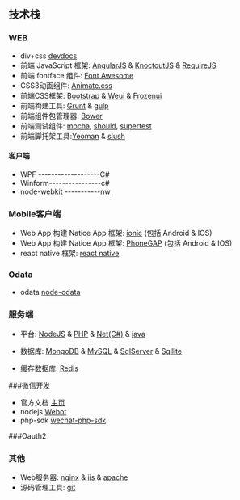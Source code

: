 ## 技术栈


### WEB
* div+css [devdocs](http://devdocs.io/)
* 前端 JavaScript 框架: [AngularJS](https://angularjs.org/) & [KnoctoutJS](http://learn.knockoutjs.com/) & [RequireJS](http://www.requirejs.cn/)
* 前端 fontface 组件: [Font Awesome](http://fortawesome.github.io/Font-Awesome/)
* CSS3动画组件: [Animate.css](http://daneden.github.io/animate.css/)
* 前端CSS框架: [Bootstrap](http://getbootstrap.com/) & [Weui](https://github.com/weui/weui) &  [Frozenui](http://frozenui.github.io/start.html)
* 前端构建工具: [Grunt](http://gruntjs.com/) & [gulp](http://www.gulpjs.com.cn/)
* 前端组件包管理器: [Bower](http://bower.io/)
* 前端测试组件: [mocha](https://github.com/mochajs/mocha), [should](https://github.com/tj/should.js), [supertest](https://github.com/tj/supertest)
* 前端脚托架工具:[Yeoman](http://yeoman.io/) & [slush](https://github.com/slushjs/slush)


#### 客户端

* WPF -------------------C#
* Winform----------------c#
* node-webkit -----------[nw](https://github.com/nwjs/nw.js)







### Mobile客户端

* Web App 构建 Natice App 框架: [ionic](http://ionicframework.com/) (包括 Android & IOS)
* Web App 构建 Natice App 框架: [PhoneGAP](http://phonegap.com/)  (包括 Android & IOS)
* react native 框架: [react native](http://facebook.github.io/react-native/)





### Odata
* odata [node-odata](https://github.com/TossShinHwa/node-odata)


### 服务端

* 平台: [NodeJS](http://nodejs.org/) & [PHP]() & [Net(C#)]() & [java]()



* 数据库: [MongoDB](http://www.mongodb.org/) & [MySQL](http://www.mysql.com/) & [SqlServer]() & [Sqllite]()
* 缓存数据库: [Redis](http://redis.io/)


###微信开发
* 官方文档 [主页](http://mp.weixin.qq.com/wiki/home/)
* nodejs [Webot](https://github.com/node-webot)
* php-sdk [wechat-php-sdk](https://github.com/dodgepudding/wechat-php-sdk)


###Oauth2


### 其他

* Web服务器: [nginx](http://wiki.nginx.org/Main) & [iis]() & [apache](http://www.apache.org/)
* 源码管理工具: [git](http://www.bootcss.com/p/git-guide/)

